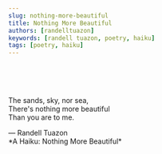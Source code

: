 ```yaml
---
slug: nothing-more-beautiful
title: Nothing More Beautiful
authors: [randelltuazon]
keywords: [randell tuazon, poetry, haiku]
tags: [poetry, haiku]
---
```


<br/><br/><br/>

The sands, sky, nor sea,  
There's nothing more beautiful  
Than you are to me.  

<footer>
  — Randell Tuazon 
  <div class="text-xs mt-2 text-stone-500">*A Haiku: Nothing More Beautiful*</div>
</footer>
